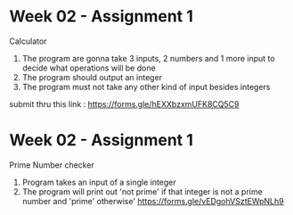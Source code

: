 # Week 02 - Assignment 1
Calculator
1. The program are gonna take 3 inputs, 2 numbers and 1 more input to decide what operations will be done
2. The program should output an integer
3. The program must not take any other kind of input besides integers

submit thru this link : https://forms.gle/hEXXbzxmUFK8CQ5C9

# Week 02 - Assignment 1
Prime Number checker
1. Program takes an input of a single integer
2. The program will print out 'not prime' if that integer is not
a prime number and 'prime' otherwise'
https://forms.gle/vEDgohVSztEWpNLh9

